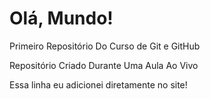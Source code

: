 # Olá, Mundo!
 Primeiro Repositório Do Curso de Git e GitHub

 Repositório Criado Durante Uma Aula Ao Vivo
 
 
Essa linha eu adicionei diretamente no site! 
